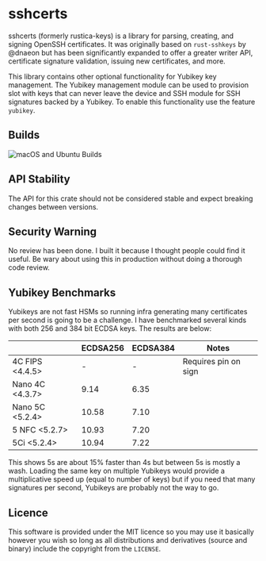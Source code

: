 # sshcerts
sshcerts (formerly rustica-keys) is a library for parsing, creating, and signing OpenSSH certificates. It was originally based on `rust-sshkeys` by @dnaeon but has been significantly expanded to offer a greater writer API, certificate signature validation, issuing new certificates, and more.

This library contains other optional functionality for Yubikey key management. The Yubikey management module can be used to provision slot with keys that can never leave the device and SSH module for SSH signatures backed by a Yubikey. To enable this functionality use the feature `yubikey`.

## Builds
![macOS and Ubuntu Builds](https://github.com/obelisk/sshcerts/workflows/macOS%20+%20Ubuntu/badge.svg)

## API Stability
The API for this crate should not be considered stable and expect breaking changes between versions.

## Security Warning
No review has been done. I built it because I thought people could find it useful. Be wary about using this in production without doing a thorough code review.

## Yubikey Benchmarks
Yubikeys are not fast HSMs so running infra generating many certificates per second is going to be a challenge. I have benchmarked several kinds with both 256 and 384 bit ECDSA keys. The results are below:

| | ECDSA256 | ECDSA384 | Notes |
|---|---|---|---|
|4C FIPS <4.4.5>| - | - | Requires pin on sign|
|Nano 4C <4.3.7>| 9.14 | 6.35 ||
|Nano 5C <5.2.4>| 10.58 | 7.10 ||
|5 NFC <5.2.7>| 10.93 | 7.20 ||
|5Ci <5.2.4>| 10.94 | 7.22 ||

This shows 5s are about 15% faster than 4s but between 5s is mostly a wash. Loading the same key on multiple Yubikeys would provide a multiplicative speed up (equal to number of keys) but if you need that many signatures per second, Yubikeys are probably not the way to go.

## Licence
This software is provided under the MIT licence so you may use it basically however you wish so long as all distributions and derivatives (source and binary) include the copyright from the `LICENSE`.